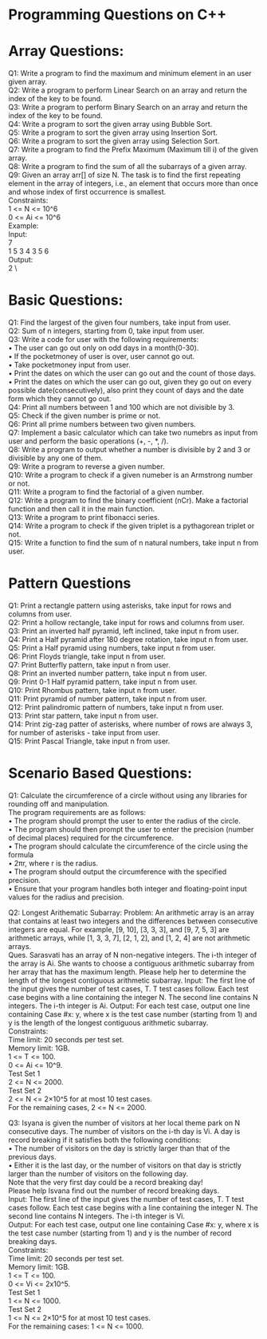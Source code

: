 # Programming Questions on C++

# Array Questions:
Q1: Write a program to find the maximum and minimum element in an user given array.\
Q2: Write a program to perform Linear Search on an array and return the index of the key to be found.\
Q3: Write a program to perform Binary Search on an array and return the index of the key to be found.\
Q4: Write a program to sort the given array using Bubble Sort.\
Q5: Write a program to sort the given array using Insertion Sort.\
Q6: Write a program to sort the given array using Selection Sort.\
Q7: Write a program to find the Prefix Maximum (Maximum till i) of the given array.\
Q8: Write a program to find the sum of all the subarrays of a given array.\
Q9: Given an array arr[] of size N. The task is to find the first repeating element in the array of integers, i.e., an element that occurs more than once and whose index of first occurrence is smallest.\
Constraints:\
1 <= N <= 10^6\
0 <= Ai <= 10^6\
Example:\
Input:\
7\
1 5 3 4 3 5 6\
Output:\
2 \

# Basic Questions:
Q1: Find the largest of the given four numbers, take input from user.\
Q2: Sum of n integers, starting from 0, take input from user.\
Q3: Write a code for user with the following requirements:\
•	The user can go out only on odd days in a month(0-30).\
•	If the pocketmoney of user is over, user cannot go out.\
•	Take pocketmoney input from user.\
•	Print the dates on which the user can go out and the count of those days.\
•	Print the dates on which the user can go out, given they go out on every possible date(consecutively), also print they count of days and the date form which they cannot go out.\
Q4: Print all numbers between 1 and 100 which are not divisible by 3.\
Q5: Check if the given number is prime or not.\
Q6: Print all prime numbers between two given numbers.\
Q7: Implement a basic calculator which can take two numebrs as input from user and perform the basic operations (+, -, *, /).\
Q8: Write a program to output whether a number is divisible by 2 and 3 or divisible by any one of them.\
Q9: Write a program to reverse a given number.\
Q10: Write a program to check if a given numeber is an Armstrong number or not.\
Q11: Write a program to find the factorial of a given number.\
Q12: Write a program to find the binary coefficient (nCr). Make a factorial function and then call it in the main function.\
Q13: Write a program to print fibonacci series.\
Q14: Write a program to check if the given triplet is a pythagorean triplet or not.\
Q15: Write a function to find the sum of n natural numbers, take input n from user.

# Pattern Questions
Q1: Print a rectangle pattern using asterisks, take input for rows and columns from user.\
Q2: Print a hollow rectangle, take input for rows and columns from user.\
Q3: Print an inverted half pyramid, left inclined, take input n from user.\
Q4: Print a Half pyramid after 180 degree rotation, take input n from user.\
Q5: Print a Half pyramid using numbers, take input n from user.\
Q6: Print Floyds triangle, take input n from user.\
Q7: Print Butterfly pattern, take input n from user.\
Q8: Print an inverted number pattern, take input n from user.\
Q9: Print 0-1 Half pyramid pattern, take input n from user.\
Q10: Print Rhombus pattern, take input n from user.\
Q11: Print pyramid of number pattern, take input n from user.\
Q12: Print palindromic pattern of numbers, take input n from user.\
Q13: Print star pattern, take input n from user.\
Q14: Print zig-zag patter of asterisks, where number of rows are always 3, for number of asterisks - take input from user.\
Q15: Print Pascal Triangle, take input n from user.

# Scenario Based Questions:
Q1: Calculate the circumference of a circle without using any libraries for rounding off and manipulation.\
The program requirements are as follows:\
•	The program should prompt the user to enter the radius of the circle.\
•	The program should then prompt the user to enter the precision (number of decimal places) required for the circumference.\
•	The program should calculate the circumference of the circle using the formula \
•	2πr, where  r is the radius.\
•	The program should output the circumference with the specified precision.\
•	Ensure that your program handles both integer and floating-point input values for the radius and precision.

Q2: Longest Arithematic Subarray:
Problem: An arithmetic array is an array that contains at least two integers and the differences between consecutive integers are equal. For example, [9, 10], [3, 3, 3], and [9, 7, 5, 3] are arithmetic arrays, while [1, 3, 3, 7], [2, 1, 2], and [1, 2, 4] are not arithmetic arrays.\
Ques. Sarasvati has an array of N non-negative integers. The i-th integer of the array is Ai. She wants to choose a contiguous arithmetic subarray from her array that has the maximum length. Please help her to determine the length of the longest contiguous arithmetic subarray. 
Input: The first line of the input gives the number of test cases, T. T test cases follow. Each test case begins with a line containing the integer N. The second line contains N integers. The i-th integer is Ai.
Output: For each test case, output one line containing Case #x: y, where x is the test case number (starting from 1) and y is the length of the longest contiguous arithmetic subarray.\
Constraints:\
Time limit: 20 seconds per test set.\
Memory limit: 1GB.\
1 <= T <= 100.\
0 <= Ai <= 10^9.\
Test Set 1\
2 <= N <= 2000.\
Test Set 2\
2 <= N <= 2×10^5 for at most 10 test cases.\
For the remaining cases, 2 <= N <= 2000.

Q3: Isyana is given the number of visitors at her local theme park on N consecutive days. The number of visitors on the i-th day is Vi. A day is record breaking if it satisfies both the following conditions:\
• The number of visitors on the day is strictly larger than that of the previous days.\
• Either it is the last day, or the number of visitors on that day is strictly larger than the number of visitors on the following day.\
Note that the very first day could be a record breaking day!\
Please help Isvana find out the number of record breaking days.\
Input: The first line of the input gives the number of test cases, T. T test cases follow. Each test case begins with a line containing the integer N. The second line contains N integers. The i-th integer is Vi.\
Output: For each test case, output one line containing Case #x: y, where x is the test case number (starting from 1) and y is the number of record breaking days.\
Constraints:\
Time limit: 20 seconds per test set.\
Memory limit: 1GB.\
1 <= T <= 100.\
0 <= Vi <= 2x10^5.\
Test Set 1\
1 <= N <= 1000.\
Test Set 2\
1 <= N <= 2×10^5 for at most 10 test cases.\
For the remaining cases: 1 <= N <= 1000.
